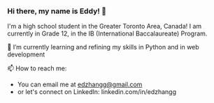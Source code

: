 ### Hi there, my name is Eddy! 👋
I'm a high school student in the Greater Toronto Area, Canada! I am currently in Grade 12, in the IB (International Baccalaureate) Program. 

🌱 I’m currently learning and refining my skills in Python and in web development

📫 How to reach me: 
- You can email me at edzhangg@gmail.com
- or let's connect on LinkedIn: linkedin.com/in/edzhangg
<!--
**edzhangg/edzhangg** is a ✨ _special_ ✨ repository because its `README.md` (this file) appears on your GitHub profile.

Here are some ideas to get you started:

- 🔭 I’m currently working on ...
- 🌱 I’m currently learning ...
- 👯 I’m looking to collaborate on ...
- 🤔 I’m looking for help with ...
- 💬 Ask me about ...
- 📫 How to reach me: ...
- 😄 Pronouns: ...
- ⚡ Fun fact: ...
-->
